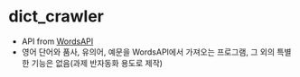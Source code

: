# dict_crawler
* API from [WordsAPI](https://www.wordsapi.com/)
* 영어 단어와 품사, 유의어, 예문을 WordsAPI에서 가져오는 프로그램, 그 외의 특별한 기능은 없음(과제 반자동화 용도로 제작)